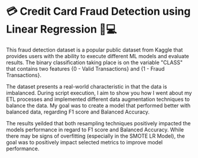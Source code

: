 # 💳 Credit Card Fraud Detection using Linear Regression 🥷💻

This fraud detection dataset is a popular public dataset from Kaggle that provides users with the ability to execute different ML models and evaluate results. The binary classification taking place is on the variable "CLASS" that contains two features {0 - Valid Transactions} and {1 - Fraud Transactions}. 

The dataset presents a real-world characteristic in that the data is imbalanced. During script execution, I aim to show you how I went about my ETL processes and implemented different data augmentation techniques to balance the data. My goal was to create a model that performed better with balanced data, regarding F1 score and Balanced Accuracy.

The results yeilded that both resampling techniques positively impacted the models performance in regard to F1 score and Balanced Accuracy. While there may be signs of overfitting (especially in the SMOTE LR Model), the goal was to positively impact selected metrics to improve model performance.
